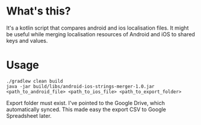 # What's this?
It's a kotlin script that compares android and ios localisation files. It might be useful while merging localisation resources of Android and iOS to shared keys and values.

# Usage
```
./gradlew clean build
java -jar build/libs/android-ios-strings-merger-1.0.jar <path_to_android_file> <path_to_ios_file> <path_to_export_folder>
```

Export folder must exist. I've pointed to the Google Drive, which automatically synced. This made easy the export CSV to Google Spreadsheet later.
